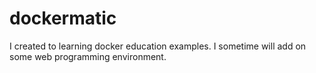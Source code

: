 # dockermatic
I created to learning docker education examples. I sometime will add on some web programming environment.
